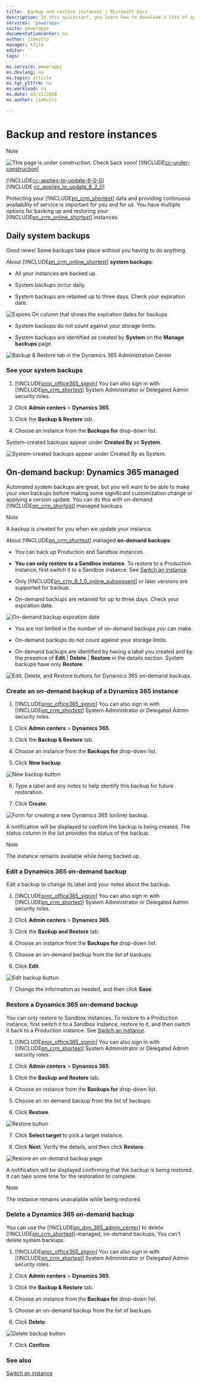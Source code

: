 ```yaml
---
title:  Backup and restore instances | Microsoft Docs
description: In this quickstart, you learn how to download a list of apps created in your environments
services: 'powerapps'
suite: powerapps
documentationcenter: na
author: jimholtz
manager: kfile
editor: ''
tags: ''

ms.service: powerapps
ms.devlang: na
ms.topic: article
ms.tgt_pltfrm: na
ms.workload: na
ms.date: 03/21/2018
ms.author: jimholtz

---
```

# Backup and restore instances

> [!NOTE]
> ![This page is under construction. Check back soon!](../media/under_construction.png "Coming soon")  [!INCLUDE[cc-under-construction](../../includes/cc-under-construction.md)]

[!INCLUDE[cc-applies-to-update-9-0-0](../../includes/cc_applies_to_update_9_0_0.md)]<br/>[!INCLUDE [cc_applies_to_update_8_2_0](../../includes/cc_applies_to_update_8_2_0.md)]

Protecting your [!INCLUDE[pn_crm_shortest](../../includes/pn-crm-shortest.md)] data and providing continuous availability of service is important for you and for us. You have multiple options for backing up and restoring your [!INCLUDE[pn_crm_online_shortest](../../includes/pn-crm-online-shortest.md)] instances.   
  
<a name="BKMK_DailySystemBackup"></a>  
 
## Daily system backups
 Good news! Some backups take place without you having to do anything.  
  
 About [!INCLUDE[pn_crm_online_shortest](../../includes/pn-crm-online-shortest.md)] **system backups**:  
  
-   All your instances are backed up.  
  
-   System backups occur daily.  
  
-   System backups are retained up to three days. Check your expiration date.  

  ![Expires On column that shows the expiration dates for backups](../media/Expires66.png "Expires On column that shows the expiration dates for backups")

-   System backups do not count against your storage limits.  
  
-   System backups are identified as created by **System** on the **Manage backups** page.  
  
 ![Backup & Restore tab in the Dynamics 365 Administration Center](../media/backup-and-restore-tab.png "Backup & Restore tab in the Dynamics 365 Administration Center")  
  
### See your system backups  
  
1. [!INCLUDE[proc_office365_signin](../../includes/proc-office365-signin.md)] You can also sign in with [!INCLUDE[pn_crm_shortest](../../includes/pn-crm-shortest.md)] System Administrator or Delegated Admin security roles.  
  
2.  Click **Admin centers** > **Dynamics 365**.  
  
3.  Click the **Backup & Restore** tab.  
  
4.  Choose an instance from the **Backups for** drop-down list.  
  
 System-created backups appear under **Created By** as **System**.  
  
 ![System-created backups appear under Created By as System.](../media/backup-system-restore-point.png "System-created backups appear under Created By as System.")  
  
<a name="BKMK_ODBCRMManaged"></a>   

## On-demand backup: Dynamics 365 managed  
 Automated system backups are great, but you will want to be able to make your own backups before making some significant customization change or applying a version update. You can do this with on-demand [!INCLUDE[pn_crm_shortest](../../includes/pn-crm-shortest.md)] managed  backups.  
  
> [!NOTE]
>  A backup is created for you when we update your instance.  
  
 About [!INCLUDE[pn_crm_shortest](../../includes/pn-crm-shortest.md)] managed **on-demand backups**:  
  
-   You can back up Production and Sandbox instances.  
  
- **You can only restore to a Sandbox instance**. To restore to a Production instance, first switch it to a Sandbox instance. See [Switch an instance](switch-environment.md).  
  
-   Only [!INCLUDE[pn_crm_8_1_0_online_subsequent](../../includes/pn-crm-8-1-0-online-subsequent.md)] or later versions are supported for backup.  
  
-   On-demand backups are retained for up to three days. Check your expiration date.  
  
 ![On-demand backup expiration date](../media/on-demand-backup-expiration-date.png "On-demand backup expiration date")  
  
-   You are not limited in the number of on-demand backups you can make.

-   On-demand backups do not count against your storage limits.  

-   On-demand backups are identified by having a label you created and by the presence of **Edit** | **Delete** | **Restore** in the details section. System backups have only **Restore**.  
  
 ![Edit, Delete, and Restore buttons for Dynamics 365 on-demand backups.](../media/managed-backup.png "Edit, Delete, and Restore buttons for Dynamics 365 on-demand backups.")  
  
<a name="BKMK_CreateCRMBackup"></a>   

### Create an on-demand backup of a Dynamics 365 instance  
  
1. [!INCLUDE[proc_office365_signin](../../includes/proc-office365-signin.md)] You can also sign in with [!INCLUDE[pn_crm_shortest](../../includes/pn-crm-shortest.md)] System Administrator or Delegated Admin security roles.  
  
2.  Click **Admin centers** > **Dynamics 365**.  
  
3.  Click the **Backup & Restore** tab.  
  
4.  Choose an instance from the **Backups for** drop-down list.  
  
5.  Click **New backup**.  
  
 ![New backup button](../media/new-backup-button.png "New backup button")  
  
6.  Type a label and any notes to help identify this backup for future restoration.  
  
7.  Click **Create**.  
  
 ![Form for creating a new Dynamics 365 (online) backup.](../media/online-backup.png "Form for creating a new Dynamics 365 (online) backup.")  
  
 A notification will be displayed to confirm the backup is being created.  The status column in the list provides the status of the backup.  
  
> [!NOTE]
>  The instance remains available while being backed up.  
  
<a name="BKMK_EditBackups"></a>   

### Edit a Dynamics 365 on-demand backup  
 Edit a backup to change its label and your notes about the backup.  
  
1. [!INCLUDE[proc_office365_signin](../../includes/proc-office365-signin.md)] You can also sign in with [!INCLUDE[pn_crm_shortest](../../includes/pn-crm-shortest.md)] System Administrator or Delegated Admin security roles.  
  
2.  Click **Admin centers** > **Dynamics 365**.  
  
3.  Click the **Backup and Restore** tab.  
  
4.  Choose an instance from the **Backups for** drop-down list.  
  
5.  Choose an on-demand backup from the list of backups.  
  
6.  Click **Edit**.  
  
 ![Edit backup button](../media/edit-backup-button.png "Edit backup button")  
  
7.  Change the information as needed, and then click **Save**.  
  
<a name="BKMK_RestoreBackups"></a>   

### Restore a Dynamics 365 on-demand backup  
 You can only restore to Sandbox instances. To restore to a Production instance, first switch it to a Sandbox instance, restore to it, and then switch it back to a Production instance. See [Switch an instance](switch-environment.md).  
  
1. [!INCLUDE[proc_office365_signin](../../includes/proc-office365-signin.md)] You can also sign in with [!INCLUDE[pn_crm_shortest](../../includes/pn-crm-shortest.md)] System Administrator or Delegated Admin security roles.  
  
2.  Click **Admin centers** > **Dynamics 365**.  
  
3.  Click the **Backup and Restore** tab.  
  
4.  Choose an instance from the **Backups for** drop-down list.  
  
5.  Choose an on demand backup from the list of backups.  
  
6.  Click **Restore**.  
  
 ![Restore button](../media/restore-button.png "Restore button")  
  
7.  Click **Select target**  to pick a target instance.  
  
8.  Click **Next**. Verify the details, and then click **Restore**.  
  
 ![Restore an on-demand backup page](../media/restore-backup-page.png "Restore an on-demand backup page")  
  
 A notification will be displayed confirming that the backup is being restored.  It can take some time for the restoration to complete.  
  
> [!NOTE]
>  The instance remains unavailable while being restored.  
  
<a name="BKMK_DeleteCRMBackup"></a>   

### Delete a Dynamics 365 on-demand backup  
 You can use the [!INCLUDE[pn_dyn_365_admin_center](../../includes/pn-dyn-365-admin-center.md)] to delete [!INCLUDE[pn_crm_shortest](../../includes/pn-crm-shortest.md)]-managed, on-demand backups.  You can't delete system backups.  
  
1. [!INCLUDE[proc_office365_signin](../../includes/proc-office365-signin.md)] You can also sign in with [!INCLUDE[pn_crm_shortest](../../includes/pn-crm-shortest.md)] System Administrator or Delegated Admin security roles.  
  
2.  Click **Admin centers** > **Dynamics 365**.  
  
3.  Click the **Backup & Restore** tab.  
  
4.  Choose an instance from the **Backups for** drop-down list.  
  
5.  Choose an on-demand backup from the list of backups.  
  
6.  Click **Delete**.  
  
 ![Delete backup button](../media/delete-backup-button.png "Delete backup button")  
  
7.  Click **Confirm**.  
 
### See also  
 [Switch an instance](switch-environment.md)   
